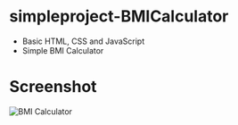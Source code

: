 # simpleproject-BMICalculator
- Basic HTML, CSS and JavaScript
- Simple BMI Calculator

# Screenshot
![BMI Calculator](https://user-images.githubusercontent.com/23289982/172647279-dbee46b7-c133-4daa-b7e7-4febcc9d709d.png)
